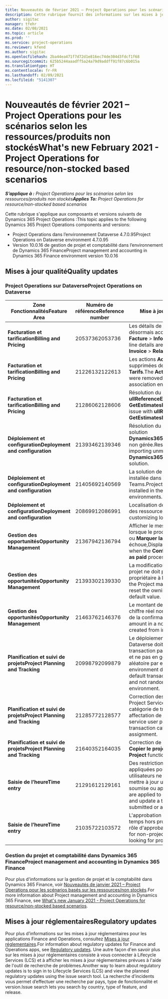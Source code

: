 ```yaml
---
title: Nouveautés de février 2021 – Project Operations pour les scénarios selon les ressources/produits non stockés
description: Cette rubrique fournit des informations sur les mises à jour qualité disponibles dans la version de février 2021 Project Operations pour les scénarios basés sur les ressources/produits non stockés.
author: sigitac
manager: tfehr
ms.date: 02/08/2021
ms.topic: article
ms.prod: ''
ms.service: project-operations
ms.reviewer: kfend
ms.author: sigitac
ms.openlocfilehash: 2ba44ea471f7d72d1e816ec74de304d3fdcf1f68
ms.sourcegitcommit: 625b5244aaadff5a24a79d9addff91f87c6b015a
ms.translationtype: HT
ms.contentlocale: fr-FR
ms.lasthandoff: 02/09/2021
ms.locfileid: "5141307"
---
```

# <a name="whats-new-february-2021---project-operations-for-resourcenon-stocked-based-scenarios"></a><span data-ttu-id="ed058-103">Nouveautés de février 2021 – Project Operations pour les scénarios selon les ressources/produits non stockés</span><span class="sxs-lookup"><span data-stu-id="ed058-103">What's new February 2021 - Project Operations for resource/non-stocked based scenarios</span></span>

<span data-ttu-id="ed058-104">_**S’applique à :** Project Operations pour les scénarios selon les ressources/produits non stockés_</span><span class="sxs-lookup"><span data-stu-id="ed058-104">_**Applies To:** Project Operations for resource/non-stocked based scenarios_</span></span>

<span data-ttu-id="ed058-105">Cette rubrique s'applique aux composants et versions suivants de Dynamics 365 Project Operations :</span><span class="sxs-lookup"><span data-stu-id="ed058-105">This topic applies to the following Dynamics 365 Project Operations components and versions:</span></span>

- <span data-ttu-id="ed058-106">Project Operations dans l’environnement Dataverse 4.7.0.95</span><span class="sxs-lookup"><span data-stu-id="ed058-106">Project Operations on Dataverse environment 4.7.0.95</span></span>
- <span data-ttu-id="ed058-107">Version 10.0.16 de gestion de projet et comptabilité dans l’environnement de Dynamics 365 Finance</span><span class="sxs-lookup"><span data-stu-id="ed058-107">Project management and accounting in Dynamics 365 Finance environment version 10.0.16</span></span> 

## <a name="quality-updates"></a><span data-ttu-id="ed058-108">Mises à jour qualité</span><span class="sxs-lookup"><span data-stu-id="ed058-108">Quality updates</span></span>

### <a name="project-operations-on-dataverse"></a><span data-ttu-id="ed058-109">Project Operations sur Dataverse</span><span class="sxs-lookup"><span data-stu-id="ed058-109">Project Operations on Dataverse</span></span>

| <span data-ttu-id="ed058-110">**Zone Fonctionnalités**</span><span class="sxs-lookup"><span data-stu-id="ed058-110">**Feature Area**</span></span> | <span data-ttu-id="ed058-111">**Numéro de référence**</span><span class="sxs-lookup"><span data-stu-id="ed058-111">**Reference number**</span></span> | <span data-ttu-id="ed058-112">**Mise à jour qualité**</span><span class="sxs-lookup"><span data-stu-id="ed058-112">**Quality update**</span></span> |
| --- | --- | --- |
| <span data-ttu-id="ed058-113">**Facturation et tarification**</span><span class="sxs-lookup"><span data-stu-id="ed058-113">**Billing and Pricing**</span></span> | <span data-ttu-id="ed058-114">2053736</span><span class="sxs-lookup"><span data-stu-id="ed058-114">2053736</span></span> | <span data-ttu-id="ed058-115">Les détails de la ligne de facture sont désormais accessibles en accédant à **Facture** > **Informations connexes**.</span><span class="sxs-lookup"><span data-stu-id="ed058-115">Invoice line details are now accessible by going to **Invoice** > **Related information**.</span></span> |
| <span data-ttu-id="ed058-116">**Facturation et tarification**</span><span class="sxs-lookup"><span data-stu-id="ed058-116">**Billing and Pricing**</span></span> | <span data-ttu-id="ed058-117">2122613</span><span class="sxs-lookup"><span data-stu-id="ed058-117">2122613</span></span> | <span data-ttu-id="ed058-118">Les actions **Activer** et **Désactiver** ont été supprimées des entités d'association **Tarifs**.</span><span class="sxs-lookup"><span data-stu-id="ed058-118">The **Activate** and **Deactivate** actions were removed from the **Price List** association entities.</span></span> |
| <span data-ttu-id="ed058-119">**Facturation et tarification**</span><span class="sxs-lookup"><span data-stu-id="ed058-119">**Billing and Pricing**</span></span> | <span data-ttu-id="ed058-120">2128606</span><span class="sxs-lookup"><span data-stu-id="ed058-120">2128606</span></span> | <span data-ttu-id="ed058-121">Résolution du problème avec **ullReferenceException** dans le plug-in **GetEstimatesForProject**.</span><span class="sxs-lookup"><span data-stu-id="ed058-121">Resolved the issue with **ullReferenceException** in the **GetEstimatesForProject** plug-in.</span></span> |
| <span data-ttu-id="ed058-122">**Déploiement et configuration**</span><span class="sxs-lookup"><span data-stu-id="ed058-122">**Deployment and configuration**</span></span> | <span data-ttu-id="ed058-123">2139346</span><span class="sxs-lookup"><span data-stu-id="ed058-123">2139346</span></span> | <span data-ttu-id="ed058-124">Résolution du problème d'importation de la solution **Dynamics365ProjectOperationsDualWrite** non gérée.</span><span class="sxs-lookup"><span data-stu-id="ed058-124">Resolved the issue with importing unmanaged **Dynamics365ProjectOperationsDualWrite** solution.</span></span> |
| <span data-ttu-id="ed058-125">**Déploiement et configuration**</span><span class="sxs-lookup"><span data-stu-id="ed058-125">**Deployment and configuration**</span></span> | <span data-ttu-id="ed058-126">2140569</span><span class="sxs-lookup"><span data-stu-id="ed058-126">2140569</span></span> | <span data-ttu-id="ed058-127">La solution de projet ne doit pas être installée dans l'environnement Dataverse Teams.</span><span class="sxs-lookup"><span data-stu-id="ed058-127">Project solution must not be installed in the Dataverse Teams environments.</span></span> |
| <span data-ttu-id="ed058-128">**Déploiement et configuration**</span><span class="sxs-lookup"><span data-stu-id="ed058-128">**Deployment and configuration**</span></span> | <span data-ttu-id="ed058-129">2086991</span><span class="sxs-lookup"><span data-stu-id="ed058-129">2086991</span></span> | <span data-ttu-id="ed058-130">Localisation de personnalisation restreinte des ressources web.</span><span class="sxs-lookup"><span data-stu-id="ed058-130">Restricted customizing localization of web resources.</span></span> |
| <span data-ttu-id="ed058-131">**Gestion des opportunités**</span><span class="sxs-lookup"><span data-stu-id="ed058-131">**Opportunity Management**</span></span> | <span data-ttu-id="ed058-132">2136794</span><span class="sxs-lookup"><span data-stu-id="ed058-132">2136794</span></span> | <span data-ttu-id="ed058-133">Afficher le message d'erreur correct lorsque le processus **Confirmer la facture** ou **Marquer la facture comme payée** échoue,</span><span class="sxs-lookup"><span data-stu-id="ed058-133">Display the correct error message when the **Confirm invoice** or **Mark invoice as paid** processes fail.</span></span> |
| <span data-ttu-id="ed058-134">**Gestion des opportunités**</span><span class="sxs-lookup"><span data-stu-id="ed058-134">**Opportunity Management**</span></span> | <span data-ttu-id="ed058-135">2139330</span><span class="sxs-lookup"><span data-stu-id="ed058-135">2139330</span></span> | <span data-ttu-id="ed058-136">La modification du chef de projet sur un projet ne doit pas réinitialiser la société propriétaire à la valeur par défaut.</span><span class="sxs-lookup"><span data-stu-id="ed058-136">Changing the Project manager on a project must not reset the owning company back to the default value.</span></span> |
| <span data-ttu-id="ed058-137">**Gestion des opportunités**</span><span class="sxs-lookup"><span data-stu-id="ed058-137">**Opportunity Management**</span></span> | <span data-ttu-id="ed058-138">2146376</span><span class="sxs-lookup"><span data-stu-id="ed058-138">2146376</span></span> | <span data-ttu-id="ed058-139">Le montant de la taxe corrigé dans un chiffre réel non facturable est créé à partir de la confirmation de facture.</span><span class="sxs-lookup"><span data-stu-id="ed058-139">Corrected tax amount in a non-chargeable actual is created from invoice confirmation.</span></span> |
| <span data-ttu-id="ed058-140">**Planification et suivi de projets**</span><span class="sxs-lookup"><span data-stu-id="ed058-140">**Project Planning and Tracking**</span></span> | <span data-ttu-id="ed058-141">2099879</span><span class="sxs-lookup"><span data-stu-id="ed058-141">2099879</span></span> | <span data-ttu-id="ed058-142">Le déploiement de l'environnement Dataverse doit créer une catégorie de transaction par défaut avec un ID statique et ne pas en générer une de manière aléatoire par environnement.</span><span class="sxs-lookup"><span data-stu-id="ed058-142">The Dataverse environment deployment must create a default transaction category with a static ID and not randomly generate one per environment.</span></span> |
| <span data-ttu-id="ed058-143">**Planification et suivi de projets**</span><span class="sxs-lookup"><span data-stu-id="ed058-143">**Project Planning and Tracking**</span></span> | <span data-ttu-id="ed058-144">2128577</span><span class="sxs-lookup"><span data-stu-id="ed058-144">2128577</span></span> | <span data-ttu-id="ed058-145">Correction des privilèges d'utilisateur de Project Service pour mettre à jour la catégorie de transaction sur une affectation de ressource.</span><span class="sxs-lookup"><span data-stu-id="ed058-145">Fixed the Project service user privileges to update the transaction category on a resource assignment.</span></span> |
| <span data-ttu-id="ed058-146">**Planification et suivi de projets**</span><span class="sxs-lookup"><span data-stu-id="ed058-146">**Project Planning and Tracking**</span></span> | <span data-ttu-id="ed058-147">2164035</span><span class="sxs-lookup"><span data-stu-id="ed058-147">2164035</span></span> | <span data-ttu-id="ed058-148">Correction de problèmes avec la fonction **Copier le projet**.</span><span class="sxs-lookup"><span data-stu-id="ed058-148">Fixed issues with the **Copy Project** function.</span></span> |
| <span data-ttu-id="ed058-149">**Saisie de l’heure**</span><span class="sxs-lookup"><span data-stu-id="ed058-149">**Time entry**</span></span> | <span data-ttu-id="ed058-150">2129161</span><span class="sxs-lookup"><span data-stu-id="ed058-150">2129161</span></span> | <span data-ttu-id="ed058-151">Des restrictions plus strictes sont appliquées pour garantir que les utilisateurs ne peuvent pas modifier et mettre à jour une entrée de temps qui a été soumise ou approuvée.</span><span class="sxs-lookup"><span data-stu-id="ed058-151">Tighter restrictions are applied to ensure users can't change and update a time entry that has been submitted or approved.</span></span> |
| <span data-ttu-id="ed058-152">**Saisie de l’heure**</span><span class="sxs-lookup"><span data-stu-id="ed058-152">**Time entry**</span></span> | <span data-ttu-id="ed058-153">2103572</span><span class="sxs-lookup"><span data-stu-id="ed058-153">2103572</span></span> | <span data-ttu-id="ed058-154">L'approbation de temps pour les entrées de temps hors projet ne doit pas rechercher le rôle d'approbateur de projet.</span><span class="sxs-lookup"><span data-stu-id="ed058-154">Time approval for non-project time entries must not be looking for project approver role.</span></span> |

### <a name="project-management-and-accounting-in-dynamics-365-finance"></a><span data-ttu-id="ed058-155">Gestion du projet et comptabilité dans Dynamics 365 Finance</span><span class="sxs-lookup"><span data-stu-id="ed058-155">Project management and accounting in Dynamics 365 Finance</span></span> 

<span data-ttu-id="ed058-156">Pour plus d'informations sur la gestion de projet et la comptabilité dans Dynamics 365 Finance, voir [Nouveautés de janvier 2021 – Project Operations pour les scénarios basés sur les ressources/non stockés](whats-new-jan-2021-resource-based.md).</span><span class="sxs-lookup"><span data-stu-id="ed058-156">For more information about Project management and accounting in Dynamics 365 Finance, see [What's new January 2021 - Project Operations for resource/non-stocked based scenarios](whats-new-jan-2021-resource-based.md).</span></span>


## <a name="regulatory-updates"></a><span data-ttu-id="ed058-157">Mises à jour réglementaires</span><span class="sxs-lookup"><span data-stu-id="ed058-157">Regulatory updates</span></span>

<span data-ttu-id="ed058-158">Pour plus d’informations sur les mises à jour réglementaires pour les applications Finance and Operations, consultez [Mises à jour réglementaires](https://docs.microsoft.com/dynamics365/finance/localizations/regulatory-updates).</span><span class="sxs-lookup"><span data-stu-id="ed058-158">For information about regulatory updates for Finance and Operations apps, see [Regulatory updates](https://docs.microsoft.com/dynamics365/finance/localizations/regulatory-updates).</span></span> <span data-ttu-id="ed058-159">Une autre façon d'en savoir plus sur les mises à jour réglementaires consiste à vous connecter à Lifecycle Services (LCS) et à afficher les mises à jour réglementaires prévues à l'aide de l'outil de recherche de problèmes.</span><span class="sxs-lookup"><span data-stu-id="ed058-159">Another way to learn about regulatory updates is to sign in to Lifecycle Services (LCS) and view the planned regulatory updates using the issue search tool.</span></span> <span data-ttu-id="ed058-160">La recherche d’incidents vous permet d’effectuer une recherche par pays, type de fonctionnalité et version.</span><span class="sxs-lookup"><span data-stu-id="ed058-160">Issue search lets you search by country, type of feature, and release.</span></span>
